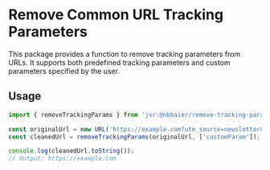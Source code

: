 # Remove Common URL Tracking Parameters 

This package provides a function to remove tracking parameters from URLs. It supports both predefined tracking parameters and custom parameters specified by the user.

## Usage

```typescript
import { removeTrackingParams } from 'jsr:@nbbaier/remove-tracking-parameters';

const originalUrl = new URL('https://example.com?utm_source=newsletter&utm_medium=email&customParam=123');
const cleanedUrl = removeTrackingParams(originalUrl, ['customParam']);

console.log(cleanedUrl.toString());
// Output: https://example.com